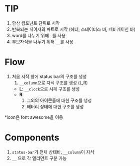 # TIP
1. 항상 컴포넌트 단위로 시작 
1. 반복되는 페이지의 파트로 시작 (헤더, 스테이터스 바, 네비게이션 바) 
1. word를 나누기 위해 `-`를 사용
1. 부모자식을 나누기 위해 `__`를 사용


# Flow
1. 처음 시작 창에 status bar의 구조를 생성
    1. `__column`으로 자식 구조를 생성 (L,R)
     - **L**: `__clock`으로 시계 구조를 생성
     - **R**: 
        1. 그외의 아이콘들에 대한 구조를 생성
        1. 배터리 상태에 대한 구조를 생성

*icon은 font awesome을 이용
    


# Components
> <div class="status-bar">
1. `status-bar`가 전체 상태바, `__column`이 자식 
1. `__` 으로 각 엘리먼트 구분 가능